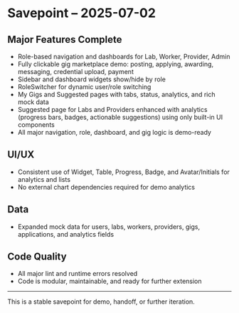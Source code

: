 # Savepoint – 2025-07-02

## Major Features Complete
- Role-based navigation and dashboards for Lab, Worker, Provider, Admin
- Fully clickable gig marketplace demo: posting, applying, awarding, messaging, credential upload, payment
- Sidebar and dashboard widgets show/hide by role
- RoleSwitcher for dynamic user/role switching
- My Gigs and Suggested pages with tabs, status, analytics, and rich mock data
- Suggested page for Labs and Providers enhanced with analytics (progress bars, badges, actionable suggestions) using only built-in UI components
- All major navigation, role, dashboard, and gig logic is demo-ready

## UI/UX
- Consistent use of Widget, Table, Progress, Badge, and Avatar/Initials for analytics and lists
- No external chart dependencies required for demo analytics

## Data
- Expanded mock data for users, labs, workers, providers, gigs, applications, and analytics fields

## Code Quality
- All major lint and runtime errors resolved
- Code is modular, maintainable, and ready for further extension

---

This is a stable savepoint for demo, handoff, or further iteration.
